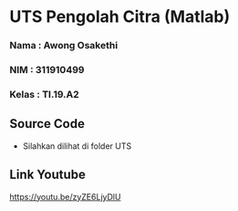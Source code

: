 # UTS Pengolah Citra (Matlab)

### Nama  : Awong Osakethi
### NIM   : 311910499
### Kelas : TI.19.A2

## Source Code
- Silahkan dilihat di folder UTS

## Link Youtube
https://youtu.be/zyZE6LjyDlU
